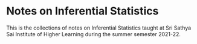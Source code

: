 # Notes on Inferential Statistics

This is the collections of notes on Inferential Statistics taught
 at Sri Sathya Sai Institute of Higher Learning during the summer semester
 2021-22.